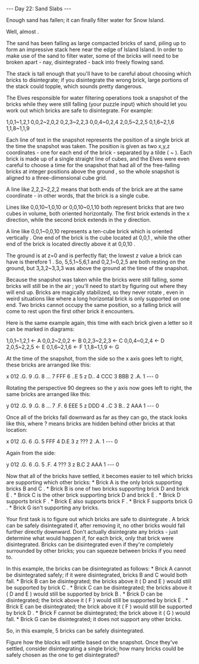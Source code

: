--- Day 22: Sand Slabs ---

   Enough sand has fallen; it can finally filter water for Snow Island.

   Well, almost .

   The sand has been falling as large compacted bricks of sand, piling up
   to form an impressive stack here near the edge of Island Island. In
   order to make use of the sand to filter water, some of the bricks will
   need to be broken apart - nay, disintegrated - back into freely flowing
   sand.

   The stack is tall enough that you'll have to be careful about choosing
   which bricks to disintegrate; if you disintegrate the wrong brick,
   large portions of the stack could topple, which sounds pretty
   dangerous.

   The Elves responsible for water filtering operations took a snapshot of
   the bricks while they were still falling (your puzzle input) which
   should let you work out which bricks are safe to disintegrate. For
   example:

   1,0,1~1,2,1
0,0,2~2,0,2
0,2,3~2,2,3
0,0,4~0,2,4
2,0,5~2,2,5
0,1,6~2,1,6
1,1,8~1,1,9



   Each line of text in the snapshot represents the position of a single
   brick at the time the snapshot was taken. The position is given as two
   x,y,z coordinates - one for each end of the brick - separated by a
   tilde ( ~ ). Each brick is made up of a single straight line of cubes,
   and the Elves were even careful to choose a time for the snapshot that
   had all of the free-falling bricks at integer positions above the
   ground , so the whole snapshot is aligned to a three-dimensional cube
   grid.

   A line like 2,2,2~2,2,2 means that both ends of the brick are at the
   same coordinate - in other words, that the brick is a single cube.

   Lines like 0,0,10~1,0,10 or 0,0,10~0,1,10 both represent bricks that
   are two cubes in volume, both oriented horizontally. The first brick
   extends in the x direction, while the second brick extends in the y
   direction.

   A line like 0,0,1~0,0,10 represents a ten-cube brick which is oriented
   vertically . One end of the brick is the cube located at 0,0,1 , while
   the other end of the brick is located directly above it at 0,0,10 .

   The ground is at z=0 and is perfectly flat; the lowest z value a brick
   can have is therefore 1 . So, 5,5,1~5,6,1 and 0,2,1~0,2,5 are both
   resting on the ground, but 3,3,2~3,3,3 was above the ground at the time
   of the snapshot.

   Because the snapshot was taken while the bricks were still falling,
   some bricks will still be in the air ; you'll need to start by figuring
   out where they will end up. Bricks are magically stabilized, so they
   never rotate , even in weird situations like where a long horizontal
   brick is only supported on one end. Two bricks cannot occupy the same
   position, so a falling brick will come to rest upon the first other
   brick it encounters.

   Here is the same example again, this time with each brick given a
   letter so it can be marked in diagrams:

   1,0,1~1,2,1   <- A
0,0,2~2,0,2   <- B
0,2,3~2,2,3   <- C
0,0,4~0,2,4   <- D
2,0,5~2,2,5   <- E
0,1,6~2,1,6   <- F
1,1,8~1,1,9   <- G



   At the time of the snapshot, from the side so the x axis goes left to
   right, these bricks are arranged like this:

   x
012
.G. 9
.G. 8
... 7
FFF 6
..E 5 z
D.. 4
CCC 3
BBB 2
.A. 1
--- 0



   Rotating the perspective 90 degrees so the y axis now goes left to
   right, the same bricks are arranged like this:

   y
012
.G. 9
.G. 8
... 7
.F. 6
EEE 5 z
DDD 4
..C 3
B.. 2
AAA 1
--- 0



   Once all of the bricks fall downward as far as they can go, the stack
   looks like this, where ? means bricks are hidden behind other bricks at
   that location:

   x
012
.G. 6
.G. 5
FFF 4
D.E 3 z
??? 2
.A. 1
--- 0



   Again from the side:

   y
012
.G. 6
.G. 5
.F. 4
??? 3 z
B.C 2
AAA 1
--- 0



   Now that all of the bricks have settled, it becomes easier to tell
   which bricks are supporting which other bricks:
     * Brick A is the only brick supporting bricks B and C .
     * Brick B is one of two bricks supporting brick D and brick E .
     * Brick C is the other brick supporting brick D and brick E .
     * Brick D supports brick F .
     * Brick E also supports brick F .
     * Brick F supports brick G .
     * Brick G isn't supporting any bricks.

   Your first task is to figure out which bricks are safe to disintegrate
   . A brick can be safely disintegrated if, after removing it, no other
   bricks would fall further directly downward. Don't actually
   disintegrate any bricks - just determine what would happen if, for each
   brick, only that brick were disintegrated. Bricks can be disintegrated
   even if they're completely surrounded by other bricks; you can squeeze
   between bricks if you need to.

   In this example, the bricks can be disintegrated as follows:
     * Brick A cannot be disintegrated safely; if it were disintegrated,
       bricks B and C would both fall.
     * Brick B can be disintegrated; the bricks above it ( D and E ) would
       still be supported by brick C .
     * Brick C can be disintegrated; the bricks above it ( D and E ) would
       still be supported by brick B .
     * Brick D can be disintegrated; the brick above it ( F ) would still
       be supported by brick E .
     * Brick E can be disintegrated; the brick above it ( F ) would still
       be supported by brick D .
     * Brick F cannot be disintegrated; the brick above it ( G ) would
       fall.
     * Brick G can be disintegrated; it does not support any other bricks.

   So, in this example, 5 bricks can be safely disintegrated.

   Figure how the blocks will settle based on the snapshot. Once they've
   settled, consider disintegrating a single brick; how many bricks could
   be safely chosen as the one to get disintegrated?
